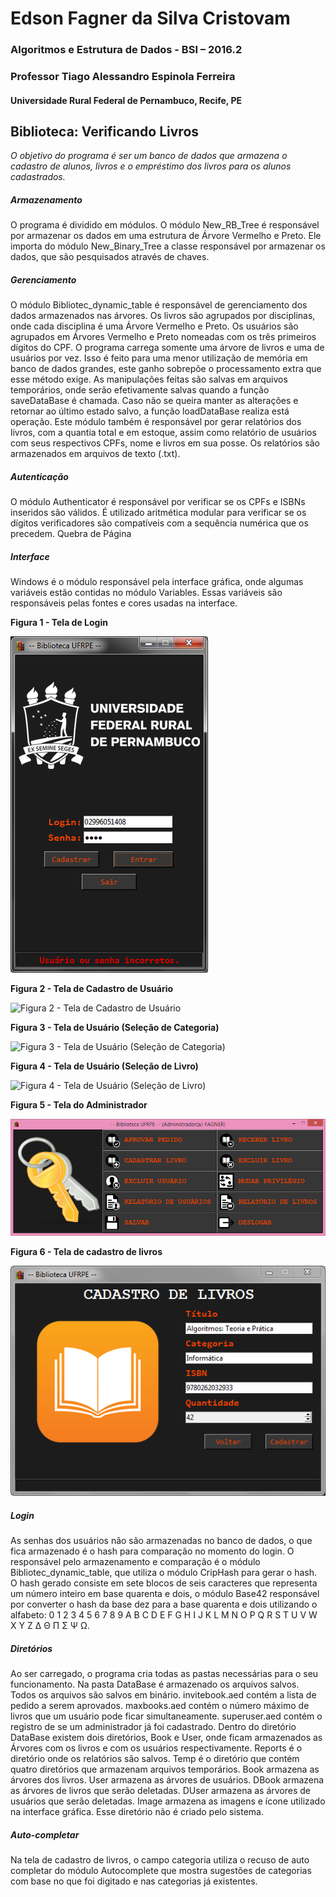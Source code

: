 # Edson Fagner da Silva Cristovam

### Algoritmos e Estrutura de Dados - BSI – 2016.2 

### Professor Tiago Alessandro Espinola Ferreira 

#### Universidade Rural Federal de Pernambuco, Recife, PE 
 
 
## Biblioteca: Verificando Livros 

*O objetivo do programa é ser um banco de dados que armazena o cadastro de alunos, livros e o empréstimo dos livros para os alunos cadastrados.*
 
##### Armazenamento 

O programa é dividido em módulos. O módulo New_RB_Tree é responsável por armazenar os dados em uma estrutura de Árvore Vermelho e Preto. Ele importa do módulo New_Binary_Tree a classe responsável por armazenar os dados, que são pesquisados através de chaves.
 
##### Gerenciamento 

O módulo Bibliotec_dynamic_table é responsável de gerenciamento dos dados armazenados nas árvores. 
Os livros são agrupados por disciplinas, onde cada disciplina é uma Árvore Vermelho e Preto. 
Os usuários são agrupados em Árvores Vermelho e Preto nomeadas com os três primeiros dígitos do CPF. 
O programa carrega somente uma árvore de livros e uma de usuários por vez. Isso é feito para uma menor utilização de memória em banco de dados grandes, este ganho sobrepõe o processamento extra que esse método exige. 
As manipulações feitas são salvas em arquivos temporários, onde serão efetivamente salvas quando a função saveDataBase é chamada. Caso não se queira manter as alterações e retornar ao último estado salvo, a função loadDataBase realiza está operação. 
Este módulo também é responsável por gerar relatórios dos livros, com a quantia total e em estoque, assim como relatório de usuários com seus respectivos CPFs, nome e livros em sua posse. Os relatórios são armazenados em arquivos de texto (.txt). 
 
##### Autenticação 

O módulo Authenticator é responsável por verificar se os CPFs e ISBNs inseridos são válidos. É utilizado aritmética modular para verificar se os dígitos verificadores são compatíveis com a sequência numérica que os precedem.
Quebra de Página
 
##### Interface 

Windows é o módulo responsável pela interface gráfica, onde algumas variáveis estão contidas no módulo Variables. Essas variáveis são responsáveis pelas fontes e cores usadas na interface. 
 
**Figura 1 - Tela de Login**

![Figura 1 - Tela de Login](https://github.com/Crissky/AED-TAEF/blob/master/Biblioteca/Biblioteca%20(Prints)/Tela%20de%20Login.PNG)


**Figura 2 - Tela de Cadastro de Usuário**

![Figura 2 - Tela de Cadastro de Usuário](https://github.com/Crissky/AED-TAEF/blob/master/Biblioteca/Biblioteca%20(Prints)/Tela%20de%20Cadastro%20de%20Usu%C3%A1rio.PNG)


**Figura 3 - Tela de Usuário (Seleção de Categoria)**

![Figura 3 - Tela de Usuário (Seleção de Categoria)](https://github.com/Crissky/AED-TAEF/blob/master/Biblioteca/Biblioteca%20(Prints)/Tela%20de%20Usu%C3%A1rio%20(Escolha%20de%20Livro%20-%2001).PNG)
 

**Figura 4 - Tela de Usuário (Seleção de Livro)**

![Figura 4 - Tela de Usuário (Seleção de Livro)](https://github.com/Crissky/AED-TAEF/blob/master/Biblioteca/Biblioteca%20(Prints)/Tela%20de%20Usu%C3%A1rio%20(Escolha%20de%20Livro%20-%2002).PNG)


**Figura 5 - Tela do Administrador**
 
![Figura 5 - Tela do Administrador](https://github.com/Crissky/AED-TAEF/blob/master/Biblioteca/Biblioteca%20(Prints)/Tela%20de%20ADM.PNG)


**Figura 6 - Tela de cadastro de livros**
 
![Figura 6 - Tela de cadastro de livros](https://github.com/Crissky/AED-TAEF/blob/master/Biblioteca/Biblioteca%20(Prints)/Tela%20de%20Cadastro%20de%20Livros.PNG)


##### Login 

As senhas dos usuários não são armazenadas no banco de dados, o que fica armazenado é o hash para comparação no momento do login. O responsável pelo armazenamento e comparação é o módulo Bibliotec_dynamic_table, que utiliza o módulo CripHash para gerar o hash. O hash gerado consiste em sete blocos de seis caracteres que representa um número inteiro em base quarenta e dois, o módulo Base42 responsável por converter o hash da base dez para a base quarenta e dois utilizando o alfabeto: 0 1 2 3 4 5 6 7 8 9 A B C D E F G H I J K L M N O P Q R S T U V W X Y Z Δ Θ Π Σ Ψ Ω. 
 
##### Diretórios 

Ao ser carregado, o programa cria todas as pastas necessárias para o seu funcionamento. Na pasta DataBase é armazenado os arquivos salvos. Todos os arquivos são salvos em binário. 
invitebook.aed contém a lista de pedido a serem aprovados. 
maxbooks.aed contém o número máximo de livros que um usuário pode ficar simultaneamente. 
superuser.aed contém o registro de se um administrador já foi cadastrado. 
Dentro do diretório DataBase existem dois diretórios, Book e User, onde ficam armazenados as Árvores com os livros e com os usuários respectivamente. 
Reports é o diretório onde os relatórios são salvos. 
Temp é o diretório que contém quatro diretórios que armazenam arquivos temporários. 
Book armazena as árvores dos livros. 
User armazena as árvores de usuários. 
DBook armazena as árvores de livros que serão deletadas. 
DUser armazena as árvores de usuários que serão deletadas. 
Image armazena as imagens e ícone utilizado na interface gráfica. Esse diretório não é criado pelo sistema. 
 
##### Auto-completar 

Na tela de cadastro de livros, o campo categoria utiliza o recuso de auto completar do módulo Autocomplete que mostra sugestões de categorias com base no que foi digitado e nas categorias já existentes. 
